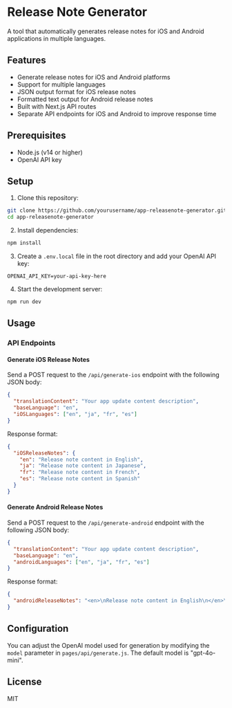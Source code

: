 # Release Note Generator

A tool that automatically generates release notes for iOS and Android applications in multiple languages.

## Features

- Generate release notes for iOS and Android platforms
- Support for multiple languages
- JSON output format for iOS release notes
- Formatted text output for Android release notes
- Built with Next.js API routes
- Separate API endpoints for iOS and Android to improve response time

## Prerequisites

- Node.js (v14 or higher)
- OpenAI API key

## Setup

1. Clone this repository:
```bash
git clone https://github.com/yourusername/app-releasenote-generator.git
cd app-releasenote-generator
```

2. Install dependencies:
```bash
npm install
```

3. Create a `.env.local` file in the root directory and add your OpenAI API key:
```
OPENAI_API_KEY=your-api-key-here
```

4. Start the development server:
```bash
npm run dev
```

## Usage

### API Endpoints

#### Generate iOS Release Notes

Send a POST request to the `/api/generate-ios` endpoint with the following JSON body:

```json
{
  "translationContent": "Your app update content description",
  "baseLanguage": "en",
  "iOSLanguages": ["en", "ja", "fr", "es"]
}
```

Response format:

```json
{
  "iOSReleaseNotes": {
    "en": "Release note content in English",
    "ja": "Release note content in Japanese",
    "fr": "Release note content in French",
    "es": "Release note content in Spanish"
  }
}
```

#### Generate Android Release Notes

Send a POST request to the `/api/generate-android` endpoint with the following JSON body:

```json
{
  "translationContent": "Your app update content description",
  "baseLanguage": "en",
  "androidLanguages": ["en", "ja", "fr", "es"]
}
```

Response format:

```json
{
  "androidReleaseNotes": "<en>\nRelease note content in English\n</en>\n<ja>\nRelease note content in Japanese\n</ja>\n<fr>\nRelease note content in French\n</fr>\n<es>\nRelease note content in Spanish\n</es>"
}
```

## Configuration

You can adjust the OpenAI model used for generation by modifying the `model` parameter in `pages/api/generate.js`. The default model is "gpt-4o-mini".

## License

MIT 